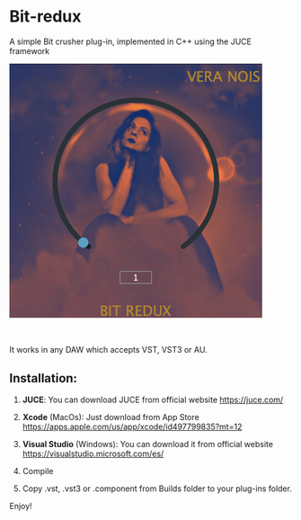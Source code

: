 # Bit-redux
A simple Bit crusher plug-in, implemented in C++ using the JUCE framework

<img src="bitredux.png" alt="alt text" title="image Title" width="450"/>

&nbsp;

It works in any DAW which accepts VST, VST3 or AU.

## Installation:

1. **JUCE**: You can download JUCE from official website https://juce.com/

2. **Xcode** (MacOs): Just download from App Store https://apps.apple.com/us/app/xcode/id497799835?mt=12

3. **Visual Studio** (Windows): You can download it from official website https://visualstudio.microsoft.com/es/

4. Compile

5. Copy .vst, .vst3 or .component from Builds folder to your plug-ins folder.

Enjoy!